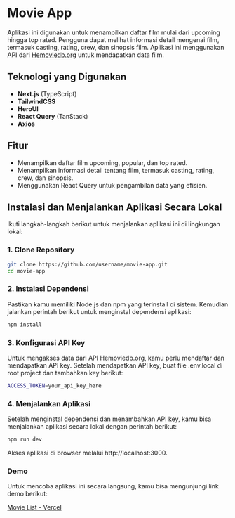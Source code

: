 # Movie App

Aplikasi ini digunakan untuk menampilkan daftar film mulai dari upcoming hingga top rated. Pengguna dapat melihat informasi detail mengenai film, termasuk casting, rating, crew, dan sinopsis film. Aplikasi ini menggunakan API dari [Hemoviedb.org](https://www.themoviedb.org/) untuk mendapatkan data film.

## Teknologi yang Digunakan

- **Next.js** (TypeScript)
- **TailwindCSS**
- **HeroUI**
- **React Query** (TanStack)
- **Axios**

## Fitur

- Menampilkan daftar film upcoming, popular, dan top rated.
- Menampilkan informasi detail tentang film, termasuk casting, rating, crew, dan sinopsis.
- Menggunakan React Query untuk pengambilan data yang efisien.

## Instalasi dan Menjalankan Aplikasi Secara Lokal

Ikuti langkah-langkah berikut untuk menjalankan aplikasi ini di lingkungan lokal:

### 1. Clone Repository

```bash
git clone https://github.com/username/movie-app.git
cd movie-app
```

### 2. Instalasi Dependensi

Pastikan kamu memiliki Node.js dan npm yang terinstall di sistem. Kemudian jalankan perintah berikut untuk menginstal dependensi aplikasi:

```bash
npm install
```

### 3. Konfigurasi API Key

Untuk mengakses data dari API Hemoviedb.org, kamu perlu mendaftar dan mendapatkan API key. Setelah mendapatkan API key, buat file .env.local di root project dan tambahkan key berikut:

```bash
ACCESS_TOKEN=your_api_key_here
```

### 4. Menjalankan Aplikasi

Setelah menginstal dependensi dan menambahkan API key, kamu bisa menjalankan aplikasi secara lokal dengan perintah berikut:

```bash
npm run dev
```

Akses aplikasi di browser melalui http://localhost:3000.

### Demo

Untuk mencoba aplikasi ini secara langsung, kamu bisa mengunjungi link demo berikut:

[Movie List - Vercel](https://movie-list-six-coral.vercel.app/) 

